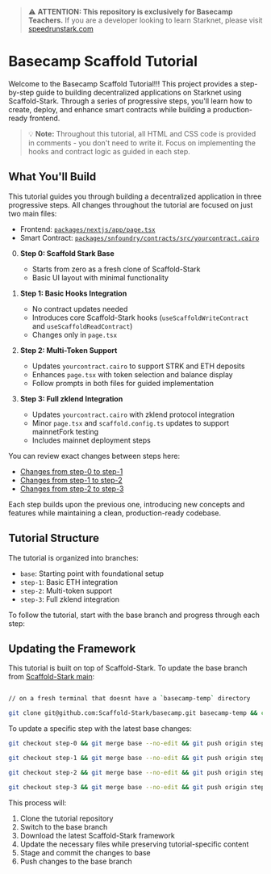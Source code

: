 > ⚠️ **ATTENTION: This repository is exclusively for Basecamp Teachers.**
> If you are a developer looking to learn Starknet, please visit [speedrunstark.com](https://speedrunstark.com)

# Basecamp Scaffold Tutorial

Welcome to the Basecamp Scaffold Tutorial!!! This project provides a step-by-step guide to building decentralized applications on Starknet using Scaffold-Stark. Through a series of progressive steps, you'll learn how to create, deploy, and enhance smart contracts while building a production-ready frontend.

> 💡 **Note:** Throughout this tutorial, all HTML and CSS code is provided in comments - you don't need to write it. Focus on implementing the hooks and contract logic as guided in each step.

## What You'll Build

This tutorial guides you through building a decentralized application in three progressive steps. All changes throughout the tutorial are focused on just two main files:
- Frontend: [`packages/nextjs/app/page.tsx`](https://github.com/Scaffold-Stark/basecamp/blob/base/packages/nextjs/app/page.tsx)
- Smart Contract: [`packages/snfoundry/contracts/src/yourcontract.cairo`](https://github.com/Scaffold-Stark/basecamp/blob/base/packages/snfoundry/contracts/src/yourcontract.cairo)

0. **Step 0: Scaffold Stark Base**
   - Starts from zero as a fresh clone of Scaffold-Stark
   - Basic UI layout with minimal functionality
     
1. **Step 1: Basic Hooks Integration**
   - No contract updates needed
   - Introduces core Scaffold-Stark hooks (`useScaffoldWriteContract` and `useScaffoldReadContract`)
   - Changes only in `page.tsx`

2. **Step 2: Multi-Token Support**
   - Updates `yourcontract.cairo` to support STRK and ETH deposits
   - Enhances `page.tsx` with token selection and balance display
   - Follow prompts in both files for guided implementation

3. **Step 3: Full zklend Integration**
   - Updates `yourcontract.cairo` with zklend protocol integration
   - Minor `page.tsx` and `scaffold.config.ts` updates to support mainnetFork testing
   - Includes mainnet deployment steps

You can review exact changes between steps here:
- [Changes from step-0 to step-1](https://github.com/Scaffold-Stark/basecamp/compare/step-0...step-1)
- [Changes from step-1 to step-2](https://github.com/Scaffold-Stark/basecamp/compare/step-1...step-2)
- [Changes from step-2 to step-3](https://github.com/Scaffold-Stark/basecamp/compare/step-2...step-3)

Each step builds upon the previous one, introducing new concepts and features while maintaining a clean, production-ready codebase.

## Tutorial Structure

The tutorial is organized into branches:

- `base`: Starting point with foundational setup
- `step-1`: Basic ETH integration
- `step-2`: Multi-token support
- `step-3`: Full zklend integration

To follow the tutorial, start with the base branch and progress through each step:

## Updating the Framework

This tutorial is built on top of Scaffold-Stark. To update the base branch from [Scaffold-Stark main](https://github.com/Scaffold-Stark/scaffold-stark-2):

```bash

// on a fresh terminal that doesnt have a `basecamp-temp` directory

git clone git@github.com:Scaffold-Stark/basecamp.git basecamp-temp && cd basecamp-temp && git checkout base && mkdir temp_scaffold && cd temp_scaffold && git clone git@github.com:Scaffold-Stark/scaffold-stark-2.git . && rm -rf .git .github README.md && cp -r * ../ && cd .. && rm -rf temp_scaffold && git add . && git commit -m "Update framework to latest version" && git push origin base
```

To update a specific step with the latest base changes:

```bash
git checkout step-0 && git merge base --no-edit && git push origin step-0
```

```bash
git checkout step-1 && git merge base --no-edit && git push origin step-1
```

```bash
git checkout step-2 && git merge base --no-edit && git push origin step-2
```

```bash
git checkout step-3 && git merge base --no-edit && git push origin step-3
```

This process will:
1. Clone the tutorial repository
2. Switch to the base branch
3. Download the latest Scaffold-Stark framework
4. Update the necessary files while preserving tutorial-specific content
5. Stage and commit the changes to base
6. Push changes to the base branch
